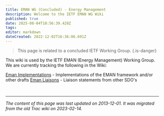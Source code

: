 ```yaml
---
title: EMAN WG (Concluded) - Energy Management
description: Welcome to the IETF EMAN WG Wiki
published: true
date: 2025-08-04T18:56:39.428Z
tags: 
editor: markdown
dateCreated: 2022-12-02T16:36:06.691Z
---
```


> This page is related to a concluded IETF Working Group.
{.is-danger}

This wiki is used by the IETF EMAN (Energy Management) Working Group. We are currently tracking the following in the Wiki:

[Eman Implementations](EmanImplemntations) - Implementations of the EMAN framework and/or other drafts
[Eman Liaisons](EmanLiaisons) - Liaison statements from other SDO's



&nbsp;
&nbsp;
&nbsp;

---

*The content of this page was last updated on 2013-12-01. It was migrated from the old Trac wiki on 2023-02-14.*

